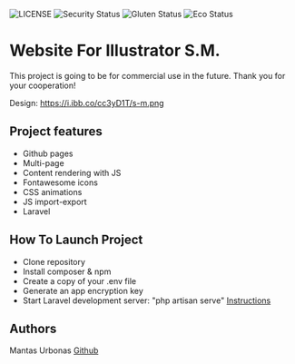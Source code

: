 ![LICENSE](https://img.shields.io/badge/license-MIT-blue.svg?style=flat-square)
![Security Status](https://img.shields.io/security-headers?label=Security&url=https%3A%2F%2Fgithub.com&style=flat-square)
![Gluten Status](https://img.shields.io/badge/Gluten-Free-green.svg)
![Eco Status](https://img.shields.io/badge/ECO-Friendly-green.svg)

# Website For Illustrator S.M.

This project is going to be for commercial use in the future. Thank you for your cooperation!

Design: https://i.ibb.co/cc3yD1T/s-m.png


## Project features

- Github pages
- Multi-page
- Content rendering with JS
- Fontawesome icons
- CSS animations
- JS import-export
- Laravel


## How To Launch Project

- Clone repository
- Install composer & npm
- Create a copy of your .env file
- Generate an app encryption key
- Start Laravel development server: "php artisan serve"
[Instructions](https://devmarketer.io/learn/setup-laravel-project-cloned-github-com/)


## Authors

Mantas Urbonas [Github](https://github.com/MantasUrb)
